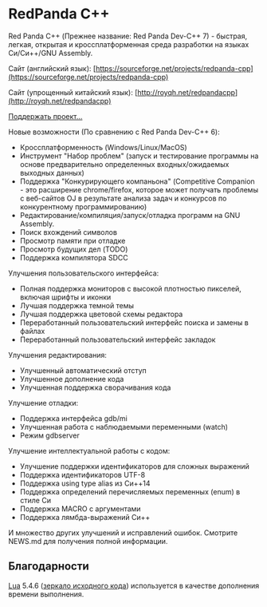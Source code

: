 # RedPanda C++ 

Red Panda C++ (Прежнее название: Red Panda Dev-C++ 7) - быстрая, легкая, открытая и кроссплатформенная среда разработки на языках Си/Си++/GNU Assembly.

Сайт (английский язык): [https://sourceforge.net/projects/redpanda-cpp](https://sourceforge.net/projects/redpanda-cpp)

Сайт (упрощенный китайский язык): [http://royqh.net/redpandacpp](http://royqh.net/redpandacpp)

[Поддержать проект...](https://ko-fi.com/royqh1979)

Новые возможности (По сравнению с Red Panda Dev-C++ 6):
* Кроссплатформенность (Windows/Linux/MacOS)
* Инструмент "Набор проблем" (запуск и тестирование программы на основе предварительно определенных входных/ожидаемых выходных данных)
* Поддержка "Конкурирующего компаньона" (Competitive Companion - это расширение chrome/firefox, которое может получать проблемы с веб-сайтов OJ в результате анализа задач и конкурсов по конкурентному программированию)
* Редактирование/компиляция/запуск/отладка программ на GNU Assembly.
* Поиск вхождений символов
* Просмотр памяти при отладке
* Просмотр будущих дел (TODO)
* Поддержка компилятора SDCC

Улучшения пользовательского интерфейса:
* Полная поддержка мониторов с высокой плотностью пикселей, включая шрифты и иконки
* Лучшая поддержка темной темы
* Лучшая поддержка цветовой схемы редактора
* Переработанный пользовательский интерфейс поиска и замены в файлах
* Переработанный пользовательский интерфейс закладок

Улучшения редактирования:
* Улучшенный автоматический отступ
* Улучшенное дополнение кода
* Улучшенная поддержка сворачивания кода

Улучшение отладки:
* Поддержка интерфейса gdb/mi
* Улучшенная работа с наблюдаемыми переменными (watch)
* Режим gdbserver

Улучшение интеллектуальной работы с кодом:
* Улучшение поддержки идентификаторов для сложных выражений
* Поддержка идентификаторов UTF-8
* Поддержка using type alias из Си++14
* Поддержка определений перечисляемых переменных (enum) в стиле Си
* Поддержка MACRO с аргументами
* Поддержка лямбда-выражений Cи++

И множество других улучшений и исправлений ошибок. Смотрите NEWS.md для получения полной информации.

## Благодарности

[Lua](https://www.lua.org/) 5.4.6 ([зеркало исходного кода](https://github.com/lua/lua/tree/v5.4.6)) используется в качестве дополнения времени выполнения.
